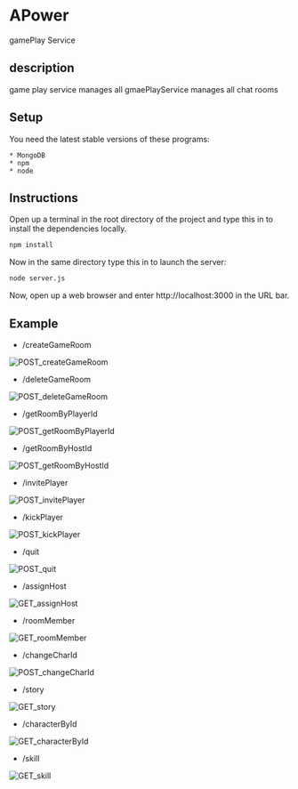 # APower
gamePlay Service

## description 
game play service manages all gmaePlayService manages all chat rooms

## Setup 
You need the latest stable versions of these programs:

    * MongoDB
    * npm
    * node

## Instructions
Open up a terminal in the root directory of the project and type this in to install the dependencies locally.

```bash
npm install
```

Now in the same directory type this in to launch the server:

```bash
node server.js
```

Now, open up a web browser and enter http://localhost:3000 in the URL bar.

## Example

* /createGameRoom

![POST_createGameRoom](exampleImage/POST_createGameRoom.PNG)

* /deleteGameRoom

![POST_deleteGameRoom](exampleImage/POST_deleteGameRoom.PNG)

* /getRoomByPlayerId

![POST_getRoomByPlayerId](exampleImage/POST_getRoomByPlayerId.PNG)

* /getRoomByHostId

![POST_getRoomByHostId](exampleImage/POST_getRoomByHostId.PNG)

* /invitePlayer

![POST_invitePlayer](exampleImage/POST_invitePlayer.PNG)

* /kickPlayer

![POST_kickPlayer](exampleImage/POST_kickPlayer.PNG)

* /quit

![POST_quit](exampleImage/POST_quit.PNG)

* /assignHost

![GET_assignHost](exampleImage/GET_assignHost.PNG)

* /roomMember

![GET_roomMember](exampleImage/GET_roomMember.PNG)

* /changeCharId

![POST_changeCharId](exampleImage/POST_changeCharId.PNG)

* /story

![GET_story](exampleImage/GET_story.PNG)

* /characterById

![GET_characterById](exampleImage/GET_characterById.PNG)

* /skill

![GET_skill](exampleImage/GET_skill.PNG)